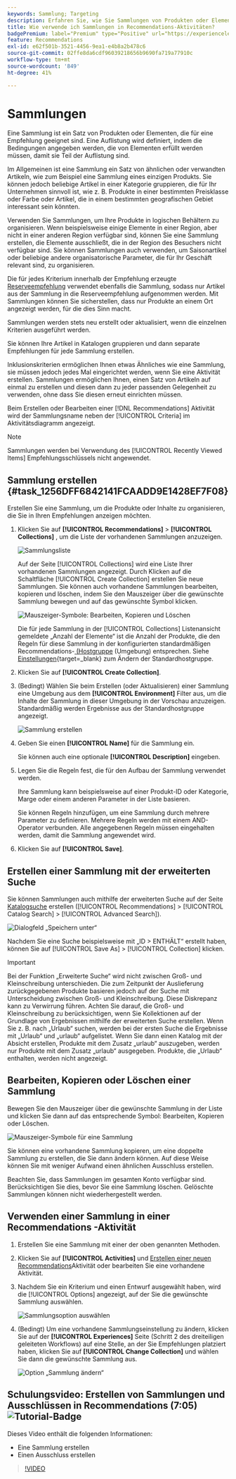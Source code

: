 ```yaml
---
keywords: Sammlung; Targeting
description: Erfahren Sie, wie Sie Sammlungen von Produkten oder Elementen in  [!DNL Target Recommendations] verwenden.
title: Wie verwende ich Sammlungen in Recommendations-Aktivitäten?
badgePremium: label="Premium" type="Positive" url="https://experienceleague.adobe.com/docs/target/using/introduction/intro.html?lang=de#premium newtab=true" tooltip="Hier finden Sie Informationen zum Lieferumfang von Target Premium."
feature: Recommendations
exl-id: e62f501b-3521-4456-9ea1-e4b8a2b478c6
source-git-commit: 02ffe8da6cdf96039218656b9690fa719a77910c
workflow-type: tm+mt
source-wordcount: '849'
ht-degree: 41%

---
```


# Sammlungen

Eine Sammlung ist ein Satz von Produkten oder Elementen, die für eine Empfehlung geeignet sind. Eine Auflistung wird definiert, indem die Bedingungen angegeben werden, die von Elementen erfüllt werden müssen, damit sie Teil der Auflistung sind.

Im Allgemeinen ist eine Sammlung ein Satz von ähnlichen oder verwandten Artikeln, wie zum Beispiel eine Sammlung eines einzigen Produkts. Sie können jedoch beliebige Artikel in einer Kategorie gruppieren, die für Ihr Unternehmen sinnvoll ist, wie z. B. Produkte in einer bestimmten Preisklasse oder Farbe oder Artikel, die in einem bestimmten geografischen Gebiet interessant sein könnten.

Verwenden Sie Sammlungen, um Ihre Produkte in logischen Behältern zu organisieren. Wenn beispielsweise einige Elemente in einer Region, aber nicht in einer anderen Region verfügbar sind, können Sie eine Sammlung erstellen, die Elemente ausschließt, die in der Region des Besuchers nicht verfügbar sind. Sie können Sammlungen auch verwenden, um Saisonartikel oder beliebige andere organisatorische Parameter, die für Ihr Geschäft relevant sind, zu organisieren.

Die für jedes Kriterium innerhalb der Empfehlung erzeugte [Reserveempfehlung](/help/main/c-recommendations/c-algorithms/backup-recs.md) verwendet ebenfalls die Sammlung, sodass nur Artikel aus der Sammlung in die Reserveempfehlung aufgenommen werden. Mit Sammlungen können Sie sicherstellen, dass nur Produkte an einem Ort angezeigt werden, für die dies Sinn macht.

Sammlungen werden stets neu erstellt oder aktualisiert, wenn die einzelnen Kriterien ausgeführt werden.

Sie können Ihre Artikel in Katalogen gruppieren und dann separate Empfehlungen für jede Sammlung erstellen.

Inklusionskriterien ermöglichen Ihnen etwas Ähnliches wie eine Sammlung, sie müssen jedoch jedes Mal eingerichtet werden, wenn Sie eine Aktivität erstellen. Sammlungen ermöglichen Ihnen, einen Satz von Artikeln auf einmal zu erstellen und diesen dann zu jeder passenden Gelegenheit zu verwenden, ohne dass Sie diesen erneut einrichten müssen.

Beim Erstellen oder Bearbeiten einer [!DNL Recommendations] Aktivität wird der Sammlungsname neben der [!UICONTROL Criteria] im Aktivitätsdiagramm angezeigt.

>[!NOTE]
>
>Sammlungen werden bei Verwendung des [!UICONTROL Recently Viewed Items] Empfehlungsschlüssels nicht angewendet.

## Sammlung erstellen {#task_1256DFF6842141FCAADD9E1428EF7F08}

Erstellen Sie eine Sammlung, um die Produkte oder Inhalte zu organisieren, die Sie in Ihren Empfehlungen anzeigen möchten.

1. Klicken Sie auf **[!UICONTROL Recommendations]** > **[!UICONTROL Collections]** , um die Liste der vorhandenen Sammlungen anzuzeigen.

   ![Sammlungsliste](assets/collections_list.png)

   Auf der Seite [!UICONTROL Collections] wird eine Liste Ihrer vorhandenen Sammlungen angezeigt. Durch Klicken auf die Schaltfläche [!UICONTROL Create Collection] erstellen Sie neue Sammlungen. Sie können auch vorhandene Sammlungen bearbeiten, kopieren und löschen, indem Sie den Mauszeiger über die gewünschte Sammlung bewegen und auf das gewünschte Symbol klicken.

   ![Mauszeiger-Symbole: Bearbeiten, Kopieren und Löschen](/help/main/c-recommendations/c-products/assets/hover-icons.png)

   Die für jede Sammlung in der [!UICONTROL Collections] Listenansicht gemeldete „Anzahl der Elemente“ ist die Anzahl der Produkte, die den Regeln für diese Sammlung in der konfigurierten standardmäßigen Recommendations-[ (Hostgruppe](/help/main/administrating-target/hosts.md) (Umgebung) entsprechen. Siehe [Einstellungen](https://experienceleague.adobe.com/docs/target-dev/developer/recommendations.html?lang=de){target=_blank} zum Ändern der Standardhostgruppe.

1. Klicken Sie auf **[!UICONTROL Create Collection]**.

1. (Bedingt) Wählen Sie beim Erstellen (oder Aktualisieren) einer Sammlung eine Umgebung aus dem **[!UICONTROL Environment]** Filter aus, um die Inhalte der Sammlung in dieser Umgebung in der Vorschau anzuzeigen. Standardmäßig werden Ergebnisse aus der Standardhostgruppe angezeigt.

   ![Sammlung erstellen](/help/main/c-recommendations/c-products/assets/CreateCollection.png)

1. Geben Sie einen **[!UICONTROL Name]** für die Sammlung ein.

   Sie können auch eine optionale **[!UICONTROL Description]** eingeben.

1. Legen Sie die Regeln fest, die für den Aufbau der Sammlung verwendet werden.

   Ihre Sammlung kann beispielsweise auf einer Produkt-ID oder Kategorie, Marge oder einem anderen Parameter in der Liste basieren.

   Sie können Regeln hinzufügen, um eine Sammlung durch mehrere Parameter zu definieren. Mehrere Regeln werden mit einem AND-Operator verbunden. Alle angegebenen Regeln müssen eingehalten werden, damit die Sammlung angewendet wird.

1. Klicken Sie auf **[!UICONTROL Save]**.

## Erstellen einer Sammlung mit der erweiterten Suche

Sie können Sammlungen auch mithilfe der erweiterten Suche auf der Seite [Katalogsuche](/help/main/c-recommendations/c-products/catalog-search.md#save-as) erstellen ([!UICONTROL Recommendations] > [!UICONTROL Catalog Search] > [!UICONTROL Advanced Search]).

![Dialogfeld „Speichern unter“](/help/main/c-recommendations/c-products/assets/save-as.png)

Nachdem Sie eine Suche beispielsweise mit „ID > ENTHÄLT“ erstellt haben, können Sie auf [!UICONTROL Save As] > [!UICONTROL Collection] klicken.

>[!IMPORTANT]
>
>Bei der Funktion „Erweiterte Suche“ wird nicht zwischen Groß- und Kleinschreibung unterschieden. Die zum Zeitpunkt der Auslieferung zurückgegebenen Produkte basieren jedoch auf der Suche mit Unterscheidung zwischen Groß- und Kleinschreibung. Diese Diskrepanz kann zu Verwirrung führen. Achten Sie darauf, die Groß- und Kleinschreibung zu berücksichtigen, wenn Sie Kollektionen auf der Grundlage von Ergebnissen mithilfe der erweiterten Suche erstellen. Wenn Sie z. B. nach „Urlaub“ suchen, werden bei der ersten Suche die Ergebnisse mit „Urlaub“ und „urlaub“ aufgelistet. Wenn Sie dann einen Katalog mit der Absicht erstellen, Produkte mit dem Zusatz „urlaub“ auszugeben, werden nur Produkte mit dem Zusatz „urlaub“ ausgegeben. Produkte, die „Urlaub“ enthalten, werden nicht angezeigt.

## Bearbeiten, Kopieren oder Löschen einer Sammlung

Bewegen Sie den Mauszeiger über die gewünschte Sammlung in der Liste und klicken Sie dann auf das entsprechende Symbol: Bearbeiten, Kopieren oder Löschen.

![Mauszeiger-Symbole für eine Sammlung](/help/main/c-recommendations/c-products/assets/hover-collections.png)

Sie können eine vorhandene Sammlung kopieren, um eine doppelte Sammlung zu erstellen, die Sie dann ändern können. Auf diese Weise können Sie mit weniger Aufwand einen ähnlichen Ausschluss erstellen.

Beachten Sie, dass Sammlungen im gesamten Konto verfügbar sind. Berücksichtigen Sie dies, bevor Sie eine Sammlung löschen. Gelöschte Sammlungen können nicht wiederhergestellt werden.

## Verwenden einer Sammlung in einer Recommendations -Aktivität

1. Erstellen Sie eine Sammlung mit einer der oben genannten Methoden.

1. Klicken Sie auf **[!UICONTROL Activities]** und [Erstellen einer neuen Recommendations](/help/main/c-recommendations/t-create-recs-activity/create-recs-activity.md)Aktivität oder bearbeiten Sie eine vorhandene Aktivität.

1. Nachdem Sie ein Kriterium und einen Entwurf ausgewählt haben, wird die [!UICONTROL Options] angezeigt, auf der Sie die gewünschte Sammlung auswählen.

   ![Sammlungsoption auswählen](/help/main/c-recommendations/c-products/assets/choose-collection.png)

1. (Bedingt) Um eine vorhandene Sammlungseinstellung zu ändern, klicken Sie auf der **[!UICONTROL Experiences]** Seite (Schritt 2 des dreiteiligen geleiteten Workflows) auf eine Stelle, an der Sie Empfehlungen platziert haben, klicken Sie auf **[!UICONTROL Change Collection]** und wählen Sie dann die gewünschte Sammlung aus.

   ![Option „Sammlung ändern“](/help/main/c-recommendations/c-products/assets/change-collection.png)

## Schulungsvideo: Erstellen von Sammlungen und Ausschlüssen in Recommendations (7:05) ![Tutorial-Badge](/help/main/assets/tutorial.png)

Dieses Video enthält die folgenden Informationen:

* Eine Sammlung erstellen
* Einen Ausschluss erstellen

>[!VIDEO](https://video.tv.adobe.com/v/35308?captions=ger)
